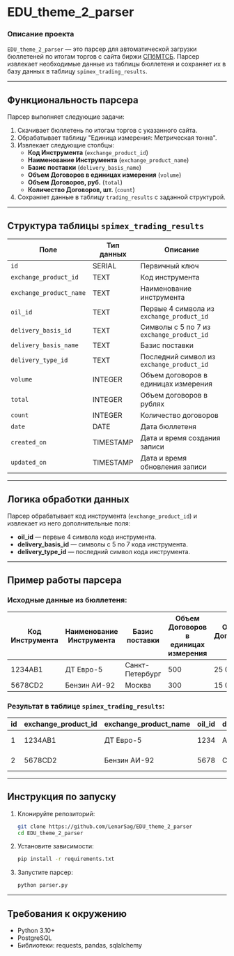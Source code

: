 # EDU_theme_2_parser

### Описание проекта
`EDU_theme_2_parser` — это парсер для автоматической загрузки бюллетеней по итогам торгов с сайта биржи [СПбМТСБ](https://spimex.com/markets/oil_products/trades/results/). Парсер извлекает необходимые данные из таблицы бюллетеня и сохраняет их в базу данных в таблицу `spimex_trading_results`.

---

## Функциональность парсера
Парсер выполняет следующие задачи:

1. Скачивает бюллетень по итогам торгов с указанного сайта.
2. Обрабатывает таблицу "Единица измерения: Метрическая тонна".
3. Извлекает следующие столбцы:
   - **Код Инструмента** (`exchange_product_id`)
   - **Наименование Инструмента** (`exchange_product_name`)
   - **Базис поставки** (`delivery_basis_name`)
   - **Объем Договоров в единицах измерения** (`volume`)
   - **Объем Договоров, руб.** (`total`)
   - **Количество Договоров, шт.** (`count`)
4. Сохраняет данные в таблицу `trading_results` с заданной структурой.

---

## Структура таблицы `spimex_trading_results`

| Поле               | Тип данных | Описание                                      |
|--------------------|------------|-----------------------------------------------|
| `id`               | SERIAL     | Первичный ключ                                |
| `exchange_product_id` | TEXT       | Код инструмента                               |
| `exchange_product_name` | TEXT     | Наименование инструмента                     |
| `oil_id`           | TEXT       | Первые 4 символа из `exchange_product_id`     |
| `delivery_basis_id` | TEXT       | Символы с 5 по 7 из `exchange_product_id`     |
| `delivery_basis_name` | TEXT     | Базис поставки                                |
| `delivery_type_id` | TEXT       | Последний символ из `exchange_product_id`     |
| `volume`           | INTEGER    | Объем договоров в единицах измерения         |
| `total`            | INTEGER    | Объем договоров в рублях                     |
| `count`            | INTEGER    | Количество договоров                         |
| `date`             | DATE       | Дата бюллетеня                                |
| `created_on`       | TIMESTAMP  | Дата и время создания записи                 |
| `updated_on`       | TIMESTAMP  | Дата и время обновления записи               |

---

## Логика обработки данных

Парсер обрабатывает код инструмента (`exchange_product_id`) и извлекает из него дополнительные поля:
- **oil_id** — первые 4 символа кода инструмента.
- **delivery_basis_id** — символы с 5 по 7 кода инструмента.
- **delivery_type_id** — последний символ кода инструмента.

---

## Пример работы парсера

### Исходные данные из бюллетеня:
| Код Инструмента | Наименование Инструмента | Базис поставки   | Объем Договоров в единицах измерения | Объем Договоров, руб. | Количество Договоров, шт. |
|-----------------|--------------------------|------------------|--------------------------------------|-----------------------|---------------------------|
| 1234AB1         | ДТ Евро-5                | Санкт-Петербург  | 500                                  | 25 000 000            | 5                         |
| 5678CD2         | Бензин АИ-92             | Москва           | 300                                  | 15 000 000            | 3                         |

### Результат в таблице `spimex_trading_results`:
| id  | exchange_product_id | exchange_product_name | oil_id | delivery_basis_id | delivery_basis_name | delivery_type_id | volume | total      | count | date       | created_on         | updated_on         |
|-----|---------------------|-----------------------|--------|------------------|---------------------|------------------|--------|------------|-------|------------|-------------------|-------------------|
| 1   | 1234AB1             | ДТ Евро-5             | 1234   | AB               | Санкт-Петербург     | 1                | 500    | 25000000.00 | 5     | 2025-01-04 | 2025-01-04 12:00  | 2025-01-04 12:00  |
| 2   | 5678CD2             | Бензин АИ-92          | 5678   | CD               | Москва              | 2                | 300    | 15000000.00 | 3     | 2025-01-04 | 2025-01-04 12:00  | 2025-01-04 12:00  |

---

## Инструкция по запуску

1. Клонируйте репозиторий:
   ```bash
   git clone https://github.com/LenarSag/EDU_theme_2_parser
   cd EDU_theme_2_parser
   ```

2. Установите зависимости:
   ```bash
   pip install -r requirements.txt
   ```

3. Запустите парсер:
   ```bash
   python parser.py
   ```

---

## Требования к окружению
- Python 3.10+
- PostgreSQL
- Библиотеки: requests, pandas, sqlalchemy


